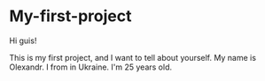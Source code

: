 # My-first-project

Hi guis!

This is my first project, and I want to tell about yourself.
My name is Olexandr. I from in Ukraine. I'm 25 years old. 
